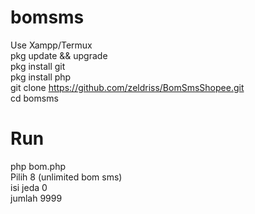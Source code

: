 # bomsms

Use Xampp/Termux <br> 
pkg update && upgrade <br> 
pkg install git <br> 
pkg install php <br> 
git clone https://github.com/zeldriss/BomSmsShopee.git <br>
cd bomsms <br>

# Run

php bom.php <br> 
Pilih 8 (unlimited bom sms) <br> 
isi jeda 0 <br> 
jumlah 9999 <br>

